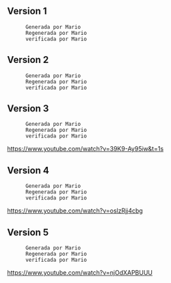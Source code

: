 ##        Version 1
          Generada por Mario
          Regenerada por Mario
          verificada por Mario
##        Version 2
          Generada por Mario
          Regenerada por Mario
          verificada por Mario
##        Version 3
          Generada por Mario
          Regenerada por Mario
          verificada por Mario
https://www.youtube.com/watch?v=39K9-Ay95iw&t=1s
##        Version 4
          Generada por Mario
          Regenerada por Mario
          verificada por Mario
https://www.youtube.com/watch?v=oslzRjj4cbg
##        Version 5
          Generada por Mario
          Regenerada por Mario
          verificada por Mario
https://www.youtube.com/watch?v=njOdXAPBUUU
